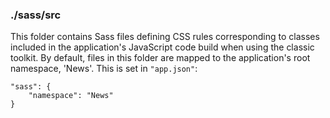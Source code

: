 ### ./sass/src

This folder contains Sass files defining CSS rules corresponding to classes
included in the application's JavaScript code build when using the classic toolkit.
By default, files in this folder are mapped to the application's root namespace, 'News'.
This is set in `"app.json"`:

    "sass": {
        "namespace": "News"
    }